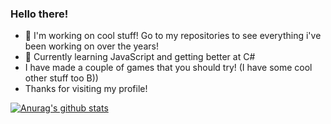 ### Hello there!


- 🔭 I'm working on cool stuff! Go to my repositories to see everything i've been working on over the years!
- 🌱 Currently learning JavaScript and getting better at C#
- I have made a couple of games that you should try! (I have some cool other stuff too B))
- Thanks for visiting my profile!

[![Anurag's github stats](https://github-readme-stats.vercel.app/api?username=CoopJax)](https://github.com/anuraghazra/github-readme-stats&show_icons=true&theme=radical)
